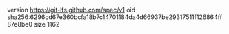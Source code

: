 version https://git-lfs.github.com/spec/v1
oid sha256:6296cd67e360bcfa18b7c14701184da4d66937be29317511f126864ff87e8be0
size 1162
